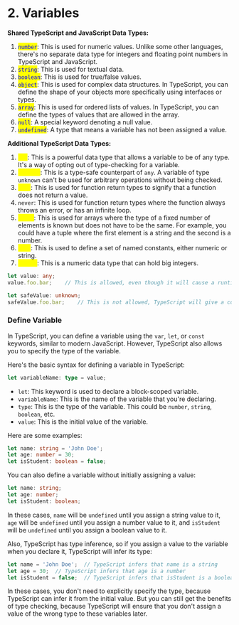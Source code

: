 # 2. Variables

**Shared TypeScript and JavaScript Data Types:**

1. <mark style="color:blue;">`number`</mark>: This is used for numeric values. Unlike some other languages, there's no separate data type for integers and floating point numbers in TypeScript and JavaScript.
2. <mark style="color:blue;">`string`</mark>: This is used for textual data.
3. <mark style="color:blue;">`boolean`</mark>: This is used for true/false values.
4. <mark style="color:blue;">`object`</mark>: This is used for complex data structures. In TypeScript, you can define the shape of your objects more specifically using interfaces or types.
5. <mark style="color:blue;">`array`</mark>: This is used for ordered lists of values. In TypeScript, you can define the types of values that are allowed in the array.
6. <mark style="color:blue;">`null`</mark>: A special keyword denoting a null value.
7. <mark style="color:blue;">`undefined`</mark>: A type that means a variable has not been assigned a value.

**Additional TypeScript Data Types:**

1. <mark style="color:yellow;">`any`</mark>: This is a powerful data type that allows a variable to be of any type. It's a way of opting out of type-checking for a variable.
2. <mark style="color:yellow;">`unknown`</mark>: This is a type-safe counterpart of `any`. A variable of type `unknown` can't be used for arbitrary operations without being checked.
3. <mark style="color:yellow;">`void`</mark>: This is used for function return types to signify that a function does not return a value.
4. `never`: This is used for function return types where the function always throws an error, or has an infinite loop.
5. <mark style="color:yellow;">`tuple`</mark>: This is used for arrays where the type of a fixed number of elements is known but does not have to be the same. For example, you could have a tuple where the first element is a string and the second is a number.
6. <mark style="color:yellow;">`enum`</mark>: This is used to define a set of named constants, either numeric or string.
7. <mark style="color:yellow;">`bigint`</mark>: This is a numeric data type that can hold big integers.



```typescript
let value: any;
value.foo.bar;    // This is allowed, even though it will cause a runtime error if value.foo is undefined.

let safeValue: unknown;
safeValue.foo.bar;    // This is not allowed, TypeScript will give a compile error.
```

### Define Variable

In TypeScript, you can define a variable using the `var`, `let`, or `const` keywords, similar to modern JavaScript. However, TypeScript also allows you to specify the type of the variable.

Here's the basic syntax for defining a variable in TypeScript:

```typescript
let variableName: type = value;
```

* `let`: This keyword is used to declare a block-scoped variable.
* `variableName`: This is the name of the variable that you're declaring.
* `type`: This is the type of the variable. This could be `number`, `string`, `boolean`, etc.
* `value`: This is the initial value of the variable.

Here are some examples:

```typescript
let name: string = 'John Doe';
let age: number = 30;
let isStudent: boolean = false;
```

You can also define a variable without initially assigning a value:

```typescript
let name: string;
let age: number;
let isStudent: boolean;
```

In these cases, `name` will be `undefined` until you assign a string value to it, `age` will be `undefined` until you assign a number value to it, and `isStudent` will be `undefined` until you assign a boolean value to it.

Also, TypeScript has type inference, so if you assign a value to the variable when you declare it, TypeScript will infer its type:

```typescript
let name = 'John Doe';  // TypeScript infers that name is a string
let age = 30;  // TypeScript infers that age is a number
let isStudent = false;  // TypeScript infers that isStudent is a boolean
```

In these cases, you don't need to explicitly specify the type, because TypeScript can infer it from the initial value. But you can still get the benefits of type checking, because TypeScript will ensure that you don't assign a value of the wrong type to these variables later.
